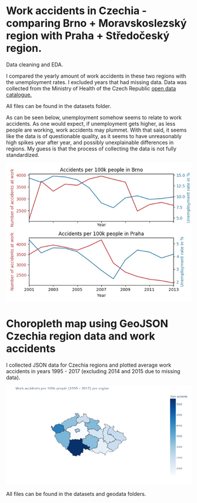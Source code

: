 # Work accidents in Czechia - comparing Brno + Moravskoslezský region with Praha + Středočeský region.

Data cleaning and EDA.

I compared the yearly amount of work accidents in these two regions with the unemployment rates. I excluded years that had missing data. Data was collected from the Ministry of Health of the Czech Republic [open data catalogue.](https://opendata.mzcr.cz/)

All files can be found in the datasets folder.

As can be seen below, unemployment somehow seems to relate to work accidents. As one would expect, if unemployment gets higher, as less people are working, work accidents may plummet. With that said, it seems like the data is of questionable quality, as it seems to have unreasonably high spikes year after year, and possibly unexplainable differences in regions. My guess is that the process of collecting the data is not fully standardized.

![Plot of work accidents](https://github.com/jachymDvorak/Work_accidents_CZ/blob/main/plot_accidents.jpg?raw=true)

# Choropleth map using GeoJSON Czechia region data and work accidents 

I collected JSON data for Czechia regions and plotted average work accidents in years 1995 - 2017 (excluding 2014 and 2015 due to missing data).

![Plot of work accidents](https://github.com/jachymDvorak/Work_accidents_CZ/blob/main/Accidents_in_Czechia.png?raw=true)

All files can be found in the datasets and geodata folders.
